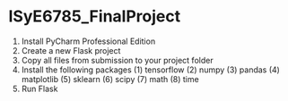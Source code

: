 # ISyE6785_FinalProject

1. Install PyCharm Professional Edition
2. Create a new Flask project
3. Copy all files from submission to your project folder
4. Install the following packages
(1) tensorflow
(2) numpy
(3) pandas
(4) matplotlib
(5) sklearn
(6) scipy
(7) math
(8) time 
5. Run Flask
